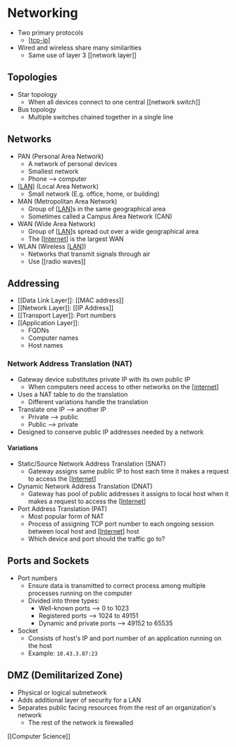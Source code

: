# Networking

- Two primary protocols
  - [[tcp-ip]]
- Wired and wireless share many similarities
  - Same use of layer 3 [[network layer]]

## Topologies

- Star topology
  - When all devices connect to one central [[network switch]]
- Bus topology
  - Multiple switches chained together in a single line

## Networks

- PAN (Personal Area Network)
  - A network of personal devices
  - Smallest network
  - Phone --> computer
- [[LAN]] (Local Area Network)
  - Small network (E.g. office, home, or building)
- MAN (Metropolitan Area Network)
  - Group of [[LAN]]s in the same geographical area
  - Sometimes called a Campus Area Network (CAN)
- WAN (Wide Area Network)
  - Group of [[LAN]]s spread out over a wide geographical area
  - The [[Internet]] is the largest WAN
- WLAN (Wireless [[LAN]])
  - Networks that transmit signals through air
  - Use [[radio waves]]

## Addressing

- [[Data Link Layer]]: [[MAC address]]
- [[Network Layer]]: [[IP Address]]
- [[Transport Layer]]: Port numbers
- [[Application Layer]]:
  - FQDNs
  - Computer names
  - Host names

### Network Address Translation (NAT)

- Gateway device substitutes private IP with its own public IP
  - When computers need access to other networks on the [[internet]]
- Uses a NAT table to do the translation
  - Different variations handle the translation
- Translate one IP --> another IP
  - Private --> public
  - Public --> private
- Designed to conserve public IP addresses needed by a network

#### Variations

- Static/Source Network Address Translation (SNAT)
  - Gateway assigns same public IP to host each time it makes a request to access the [[Internet]]
- Dynamic Network Address Translation (DNAT)
  - Gateway has pool of public addresses it assigns to local host when it makes a request to access the [[Internet]]
- Port Address Translation (PAT)
  - Most popular form of NAT
  - Process of assigning TCP port number to each ongoing session between local host and [[Internet]] host
  - Which device and port should the traffic go to?

## Ports and Sockets

- Port numbers
  - Ensure data is transmitted to correct process among multiple processes running on the computer
  - Divided into three types:
    - Well-known ports --> 0 to 1023
    - Registered ports --> 1024 to 49151
    - Dynamic and private ports --> 49152 to 65535
- Socket
  - Consists of host's IP and port number of an application running on the host
  - Example: `10.43.3.87:23`

## DMZ (Demilitarized Zone)

- Physical or logical subnetwork
- Adds additional layer of security for a LAN
- Separates public facing resources from the rest of an organization's network
  - The rest of the network is firewalled

[[Computer Science]]

[//begin]: # "Autogenerated link references for markdown compatibility"
[tcp-ip]: tcp-ip "TCP/IP"
[network-layer]: network-layer "Network Layer (Layer 3)"
[network-switch]: network-switch "Network Switch"
[lan]: lan "LAN (Local Area Network)"
[internet]: internet "Internet"
[radio-waves]: radio-waves "Radio Waves"
[data-link-layer]: data-link-layer "Data Link Layer (Layer 2)"
[mac-address]: mac-address "MAC Address"
[ip-address]: ip-address "IP Address"
[transport-layer]: transport-layer "Transport Layer (Layer 4)"
[application-layer]: application-layer "Application Layer (Layer 7)"
[computer-science]: computer-science "Computer Science"
[//end]: # "Autogenerated link references"
